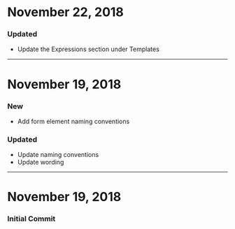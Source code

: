 # November 22, 2018

### Updated
- Update the Expressions section under Templates

-----


# November 19, 2018

### New
- Add form element naming conventions

### Updated
- Update naming conventions
- Update wording


-----

# November 19, 2018

### Initial Commit
